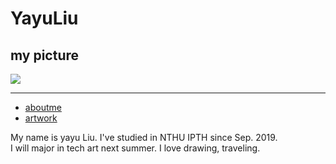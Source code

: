 <!DOCTYPE html>

<html>
<head>
  <tytle></tytle>
 
</head>

<body>


  <h1>YayuLiu</h1>
  <h2>my picture</h2>
  <img src="p362.jpg">
  <hr/>

<ul>
    <li><a href="#">aboutme</a></li>
    <li><a href="#">artwork</a></li>
 </ul>


<p>My name is yayu Liu. I've studied in NTHU IPTH since Sep. 2019.<br >
I will major in tech art next summer. I love drawing, traveling.<br >
</p>

</body>
</html>

